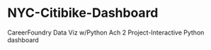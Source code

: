 # NYC-Citibike-Dashboard
CareerFoundry Data Viz w/Python Ach 2 Project-Interactive Python dashboard
